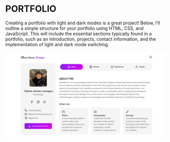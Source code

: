 # PORTFOLIO

Creating a portfolio with light and dark modes is a great project! Below, I’ll outline a simple structure for your portfolio using HTML, CSS, and JavaScript. This will include the essential sections typically found in a portfolio, such as an introduction, projects, contact information, and the implementation of light and dark mode switching.

![Screenshot of my project](https://github.com/jaekaa/Wbste-Portfolio/blob/main/img/light_mode.png?raw=true)
